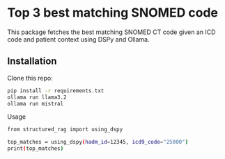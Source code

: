 # Top 3 best matching SNOMED code

This package fetches the best matching SNOMED CT code given an ICD code and patient context using DSPy and Ollama.

## Installation

Clone this repo:

```bash
pip install -r requirements.txt
ollama run llama3.2
ollama run mistral
```
Usage

```bash
from structured_rag import using_dspy

top_matches = using_dspy(hadm_id=12345, icd9_code="25000")
print(top_matches)
```





